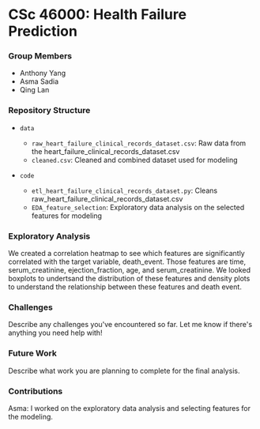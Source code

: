 # CSc 46000: Health Failure Prediction

### Group Members
- Anthony Yang
- Asma Sadia
- Qing Lan

### Repository Structure

- `data`
  - `raw_heart_failure_clinical_records_dataset.csv`: Raw data from the heart_failure_clinical_records_dataset.csv
  - `cleaned.csv`: Cleaned and combined dataset used for modeling
  
- `code`
  - `etl_heart_failure_clinical_records_dataset.py`: Cleans raw_heart_failure_clinical_records_dataset.csv
  - `EDA_feature_selection`: Exploratory data analysis on the selected features for modeling

### Exploratory Analysis
We created a correlation heatmap to see which features are significantly correlated with the target variable, death_event. Those features are time, serum_creatinine, ejection_fraction, age, and serum_creatinine. We looked boxplots to undertsand the distribution of these features and density plots to understand the relationship between these features and death event.

### Challenges
Describe any challenges you've encountered so far. Let me know if there's anything you need help with!

### Future Work
Describe what work you are planning to complete for the final analysis.

### Contributions

Asma: I worked on the exploratory data analysis and selecting features for the modeling.

